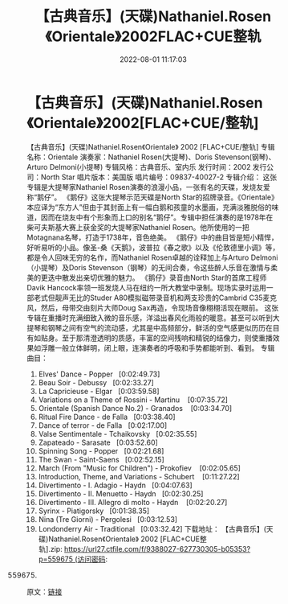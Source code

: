 ﻿---
title: 【古典音乐】(天碟)Nathaniel.Rosen《Orientale》2002FLAC+CUE整轨
date: 2022-08-01 11:17:03
categories: 古典音乐、新世纪、纯音雅乐
tags: 纯音雅乐
---
# 【古典音乐】(天碟)Nathaniel.Rosen《Orientale》2002[FLAC+CUE/整轨]

【古典音乐】(天碟)Nathaniel.Rosen《Orientale》 2002 [FLAC+CUE/整轨]
专辑名称：Orientale
演奏家：Nathaniel
Rosen(大提琴)、Doris Stevenson(钢琴)、Arturo Delmoni(小提琴)
专辑风格：古典音乐、室内乐
发行时间：2002
发行公司：North Star
唱片版本：美国版
唱片编号：09837-40027-2
专辑介绍：
这张专辑是大提琴家Nathaniel
Rosen演奏的浪漫小品，一张有名的天碟，发烧友爱称“鹅仔”。
《鹅仔》这张大提琴示范天碟是North
Star的招牌录音。《Orientale》本应译为“东方人”但由于其封面上有一幅白鹅和孩童的水墨画，充满淡雅脱俗的味道，因而在烧友中有个形象而上口的别名“鹅仔”。专辑中担任演奏的是1978年在柴可夫斯基大赛上获金奖的大提琴家Nathaniel
Rosen。他所使用的一把Motagnana名琴，打造于1738年，音色绝美。
《鹅仔》中的曲目皆是短小精悍，好听易听的小品。像圣-桑《天鹅》，波普拉《春之歌》以及《伦敦德里小调》等，都是令人回味无穷的名作，而Nathaniel
Rosen卓越的诠释加上与Arturo Delmoni（小提琴）及Doris
Stevenson（钢琴）的无间合奏，令这些醉人乐音在激情与柔美的更迭中散发出亲切优雅的魅力。
《鹅仔》录音由North
Star的首席工程师Davik Hancock率领一班发烧人马在纽约一所大教堂中录制。现场实录时运用一部老式但靓声无比的Studer
A80模拟磁带录音机和两支珍贵的Cambrid C35麦克风，然后，母带交由刻片大师Doug
Sax再造，令现场音像栩栩活现在眼前。
这张专辑在重播时充满细致入微的音乐感，洋溢出春风化雨般的暖意。甚至可以听到大提琴和钢琴之间有空气的流动感，尤其是中高频部分，鲜活的空气感更似历历在目有如贴身。至于那清澄透明的质感，丰富的空间残响和精锐的结像力，则使重播效果如浮雕一般立体鲜明，闭上眼，连演奏者的呼吸和手势都能听到、看到。
专辑曲目：
01. Elves' Dance -
Popper   [0:02:49.73]
02. Beau Soir -
Debussy   [0:02:33.27]
03. La Capricieuse -
Elgar   [0:03:59.58]
04. Variations on a Theme
of Rossini - Martinu    [0:07:35.72]
05. Orientale (Spanish
Dance No.2) - Granados    [0:03:34.70]
06. Ritual Fire Dance - de
Falla   [0:03:38.40]
07. Dance of terror - de
Falla   [0:02:17.00]
08. Valse Sentimentale -
Tchaikovsky   [0:02:35.55]
09. Zapateado -
Sarasate   [0:03:52.60]
10. Spinning Song -
Popper   [0:02:21.68]
11. The Swan -
Saint-Saens   [0:02:52.15]
12. March (From "Music for
Children") - Prokofiev    [0:02:05.65]
13. Introduction, Theme,
and Variations - Schubert    [0:11:27.22]
14. Divertimento - I.
Adagio - Haydn   [0:04:07.63]
15. Divertimento - II.
Menuetto - Haydn   [0:02:30.25]
16. Divertimento - III.
Allegro di molto - Haydn    [0:02:20.27]
17. Syrinx -
Piatigorsky   [0:01:38.35]
18. Nina (Tre Giorni) -
Pergolesi   [0:03:12.53]
19. Londonderry Air -
Traditional   [0:03:32.42]
下载地址：
【古典音乐】(天碟)Nathaniel.Rosen《Orientale》 2002
[FLAC+CUE整轨].zip: https://url27.ctfile.com/f/9388027-627730305-b05353?p=559675 (访问密码:
559675)
原文：[链接](https://blog.sina.com.cn/s/blog_1647c7e7601030ymt.html)